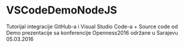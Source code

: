 # VSCodeDemoNodeJS
Tutorijal integracije GitHub-a i Visual Studio Code-a 
+
Source code od Demo prezentacije sa konferencije Openness2016 održane u Sarajevu 05.03.2016
